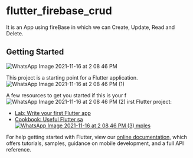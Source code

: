 # flutter_firebase_crud

It is an App using fireBase in which we can Create, Update, Read and Delete.

## Getting Started
![WhatsApp Image 2021-11-16 at 2 08 46 PM](https://user-images.githubusercontent.com/86064845/141951691-077e9879-bb97-4bfe-87a6-5c71c43bf02d.jpeg)

This project is a starting point for a Flutter application.
![WhatsApp Image 2021-11-16 at 2 08 46 PM (1)](https://user-images.githubusercontent.com/86064845/141951701-b8565c3c-4dd4-4148-8b76-824b50213122.jpeg)

A few resources to get you started if this is your f![WhatsApp Image 2021-11-16 at 2 08 46 PM (2)](https://user-images.githubusercontent.com/86064845/141951712-5aa7dfa0-e893-4b2d-9232-380d33b10c0a.jpeg)
irst Flutter project:

- [Lab: Write your first Flutter app](https://flutter.dev/docs/get-started/codelab)
- [Cookbook: Useful Flutter sa![WhatsApp Image 2021-11-16 at 2 08 46 PM (3)](https://user-images.githubusercontent.com/86064845/141951743-e8b413c1-9e5f-4fb2-8318-5e50706c3934.jpeg)
mples](https://flutter.dev/docs/cookbook)

For help getting started with Flutter, view our
[online documentation](https://flutter.dev/docs), which offers tutorials,
samples, guidance on mobile development, and a full API reference.
